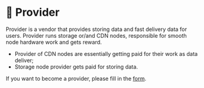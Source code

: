 # 💾 Provider

Provider is a vendor that provides storing data and fast delivery data for users. Provider runs storage or/and CDN nodes, responsible for smooth node hardware work and gets reward.

* Provider of CDN nodes are essentially getting paid for their work as data deliver;
* Storage node provider gets paid for storing data.

If you want to become a provider, please fill in the [form](https://forms.gle/rt8KZYsgQu3TGnuKA).
